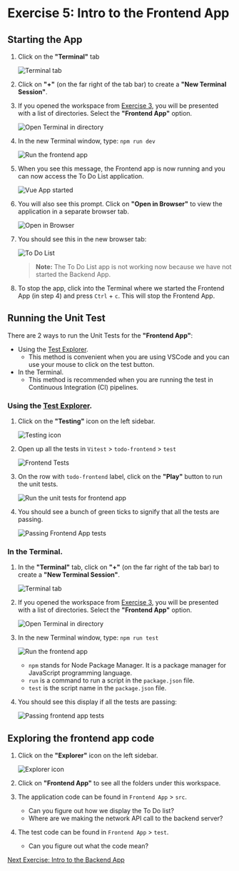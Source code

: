 # Exercise 5: Intro to the Frontend App

## Starting the App

1. Click on the **"Terminal"** tab

   ![Terminal tab](../images/codespace_terminal_tab.png)

2. Click on **"+"** (on the far right of the tab bar) to create a **"New Terminal Session"**.

3. If you opened the workspace from [Exercise 3](./exercise3.md), you will be presented with a list of directories. Select the **"Frontend App"** option.

   ![Open Terminal in directory](../images/codespace_new_terminal_in_folder.png)

4. In the new Terminal window, type: `npm run dev`

   ![Run the frontend app](../images/frontend_app_run_dev.png)

5. When you see this message, the Frontend app is now running and you can now access the To Do List application.

   ![Vue App started](../images/frontend_app_vite_started.png)

6. You will also see this prompt. Click on **"Open in Browser"** to view the application in a separate browser tab.

   ![Open in Browser](../images/frontend_app_open_in_browser.png)

7. You should see this in the new browser tab:

   ![To Do List](../images/frontend_app_todolist.PNG)

   > **Note:** The To Do List app is not working now because we have not started the Backend App.

8. To stop the app, click into the Terminal where we started the Frontend App (in step 4) and press `Ctrl` + `c`. This will stop the Frontend App.

## Running the Unit Test

There are 2 ways to run the Unit Tests for the **"Frontend App"**:

- Using the [Test Explorer](https://code.visualstudio.com/docs/editor/testing#_automatic-test-discovery-in-test-explorer).
  - This method is convenient when you are using VSCode and you can use your mouse to click on the test button.
- In the Terminal.
  - This method is recommended when you are running the test in Continuous Integration (CI) pipelines.

### Using the [Test Explorer](https://code.visualstudio.com/docs/editor/testing#_automatic-test-discovery-in-test-explorer).

1. Click on the **"Testing"** icon on the left sidebar.

   ![Testing icon](../images/vscode_testing_sidebar.png)

2. Open up all the tests in `Vitest` > `todo-frontend` > `test`

   ![Frontend Tests](../images/vscode_test_explorer_frontend_tests.png)

3. On the row with `todo-frontend` label, click on the **"Play"** button to run the unit tests.

   ![Run the unit tests for frontend app](../images/vscode_test_explorer_play_frontend_tests.png)

4. You should see a bunch of green ticks to signify that all the tests are passing.

   ![Passing Frontend App tests](../images/vscode_vitest_passing_frontend_tests.png)

### In the Terminal.

1. In the **"Terminal"** tab, click on **"+"** (on the far right of the tab bar) to create a **"New Terminal Session"**.

   ![Terminal tab](../images/codespace_terminal_tab.png)

2. If you opened the workspace from [Exercise 3](./exercise3.md), you will be presented with a list of directories. Select the **"Frontend App"** option.

   ![Open Terminal in directory](../images/codespace_new_terminal_in_folder.png)

3. In the new Terminal window, type: `npm run test`

   ![Run the frontend app](../images/vscode_terminal_npm_run_test.png)

   - `npm` stands for Node Package Manager. It is a package manager for JavaScript programming language.
   - `run` is a command to run a script in the `package.json` file.
   - `test` is the script name in the `package.json` file.

4. You should see this display if all the tests are passing:

   ![Passing frontend app tests](../images/vscode_terminal_frontend_passing_npm_test.png)

## Exploring the frontend app code

1. Click on the **"Explorer"** icon on the left sidebar.

   ![Explorer icon](../images/vscode_project_explorer_sidebar.png)

2. Click on **"Frontend App"** to see all the folders under this workspace.

3. The application code can be found in `Frontend App` > `src`.

   - Can you figure out how we display the To Do list?
   - Where are we making the network API call to the backend server?

4. The test code can be found in `Frontend App` > `test`.

   - Can you figure out what the code mean?

[Next Exercise: Intro to the Backend App](./exercise6.md)
